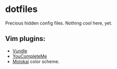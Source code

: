# dotfiles
Precious hidden config files.
Nothing cool here, yet.

## Vim plugins:
* [Vundle](https://github.com/gmarik/Vundle.vim)
* [YouCompleteMe](https://github.com/Valloric/YouCompleteMe)
* [Molokai](https://github.com/tomasr/molokai) color scheme.
